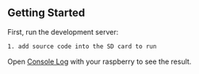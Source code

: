 
## Getting Started

First, run the development server:

```bash
1. add source code into the SD card to run 
```

Open [Console Log](http://localhost:8081) with your raspberry to see the result.


